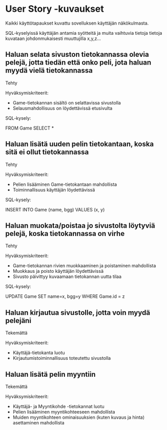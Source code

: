 # User Story -kuvaukset

Kaikki käyttötapaukset kuvattu sovelluksen käyttäjän näkökulmasta.

SQL-kyselyissä käyttäjän antamia syötteitä ja muita vaihtuvia tietoja tietoja kuvataan johdonmukaisesti muuttujilla x,y,z...

## Haluan selata sivuston tietokannassa olevia pelejä, jotta tiedän että onko peli, jota haluan myydä vielä tietokannassa

Tehty

Hyväksymiskriteerit:
- Game-tietokannan sisältö on selattavissa sivustolla
- Selausmahdollisuus on löydettävissä etusivulta

SQL-kysely:

FROM Game SELECT *

## Haluan lisätä uuden pelin tietokantaan, koska sitä ei ollut tietokannassa

Tehty

Hyväksymiskriteerit:
- Pelien lisääminen Game-tietokantaan mahdollista
- Toiminnallisuus käyttäjän löydettävissä

SQL-kysely:

INSERT INTO Game (name, bgg) VALUES (x, y)

## Haluan muokata/poistaa jo sivustolta löytyviä pelejä, koska tietokannassa on virhe

Tehty

Hyväksymiskriteerit:
- Game-tietokannan rivien muokkaaminen ja poistaminen mahdollista
- Muokkaus ja poisto käyttäjän löydettävissä
- Sivusto päivittyy kuvaamaan tietokannan uutta tilaa

SQL-kysely:

UPDATE Game SET name=x, bgg=y WHERE Game.id = z

## Haluan kirjautua sivustolle, jotta voin myydä pelejäni

Tekemättä

Hyväksymiskriteerit:
- Käyttäjä-tietokanta luotu
- Kirjautumistoiminnallisuus toteutettu sivustolla

## Haluan lisätä pelin myyntiin

Tekemättä

Hyväksymiskriteerit:
- Käyttäjä- ja Myyntikohde -tietokannat luotu
- Pelien lisääminen myyntikohteeseen mahdollista
- Muiden myyntikohteen ominaisuuksien (kuten kuvaus ja hinta) asettaminen mahdollista

